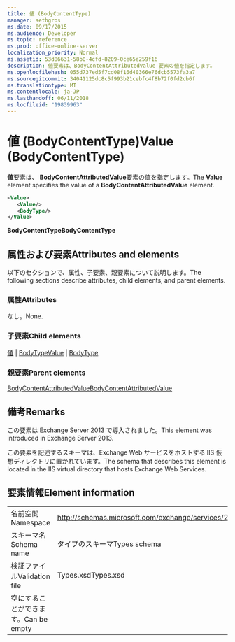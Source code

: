 ```yaml
---
title: 値 (BodyContentType)
manager: sethgros
ms.date: 09/17/2015
ms.audience: Developer
ms.topic: reference
ms.prod: office-online-server
localization_priority: Normal
ms.assetid: 53d86631-58b0-4cfd-8209-0ce65e259f16
description: 値要素は、BodyContentAttributedValue 要素の値を指定します。
ms.openlocfilehash: 055d737ed5f7cd08f16d40366e76dcb5573fa3a7
ms.sourcegitcommit: 34041125dc8c5f993b21cebfc4f8b72f0fd2cb6f
ms.translationtype: MT
ms.contentlocale: ja-JP
ms.lasthandoff: 06/11/2018
ms.locfileid: "19839963"
---
```

# <a name="value-bodycontenttype"></a><span data-ttu-id="0696e-103">値 (BodyContentType)</span><span class="sxs-lookup"><span data-stu-id="0696e-103">Value (BodyContentType)</span></span>

<span data-ttu-id="0696e-104">**値**要素は、 **BodyContentAttributedValue**要素の値を指定します。</span><span class="sxs-lookup"><span data-stu-id="0696e-104">The **Value** element specifies the value of a **BodyContentAttributedValue** element.</span></span> 
  
```XML
<Value>
   <Value/>
   <BodyType/>
</Value>
```

<span data-ttu-id="0696e-105">**BodyContentType**</span><span class="sxs-lookup"><span data-stu-id="0696e-105">**BodyContentType**</span></span>

## <a name="attributes-and-elements"></a><span data-ttu-id="0696e-106">属性および要素</span><span class="sxs-lookup"><span data-stu-id="0696e-106">Attributes and elements</span></span>

<span data-ttu-id="0696e-107">以下のセクションで、属性、子要素、親要素について説明します。</span><span class="sxs-lookup"><span data-stu-id="0696e-107">The following sections describe attributes, child elements, and parent elements.</span></span>
  
### <a name="attributes"></a><span data-ttu-id="0696e-108">属性</span><span class="sxs-lookup"><span data-stu-id="0696e-108">Attributes</span></span>

<span data-ttu-id="0696e-109">なし。</span><span class="sxs-lookup"><span data-stu-id="0696e-109">None.</span></span>
  
### <a name="child-elements"></a><span data-ttu-id="0696e-110">子要素</span><span class="sxs-lookup"><span data-stu-id="0696e-110">Child elements</span></span>

<span data-ttu-id="0696e-111">[値](value.md) | [BodyType](bodytype.md)</span><span class="sxs-lookup"><span data-stu-id="0696e-111">[Value](value.md) | [BodyType](bodytype.md)</span></span>
  
### <a name="parent-elements"></a><span data-ttu-id="0696e-112">親要素</span><span class="sxs-lookup"><span data-stu-id="0696e-112">Parent elements</span></span>

[<span data-ttu-id="0696e-113">BodyContentAttributedValue</span><span class="sxs-lookup"><span data-stu-id="0696e-113">BodyContentAttributedValue</span></span>](bodycontentattributedvalue.md)
  
## <a name="remarks"></a><span data-ttu-id="0696e-114">備考</span><span class="sxs-lookup"><span data-stu-id="0696e-114">Remarks</span></span>

<span data-ttu-id="0696e-115">この要素は Exchange Server 2013 で導入されました。</span><span class="sxs-lookup"><span data-stu-id="0696e-115">This element was introduced in Exchange Server 2013.</span></span>
  
<span data-ttu-id="0696e-116">この要素を記述するスキーマは、Exchange Web サービスをホストする IIS 仮想ディレクトリに置かれています。</span><span class="sxs-lookup"><span data-stu-id="0696e-116">The schema that describes this element is located in the IIS virtual directory that hosts Exchange Web Services.</span></span>
  
## <a name="element-information"></a><span data-ttu-id="0696e-117">要素情報</span><span class="sxs-lookup"><span data-stu-id="0696e-117">Element information</span></span>

|||
|:-----|:-----|
|<span data-ttu-id="0696e-118">名前空間</span><span class="sxs-lookup"><span data-stu-id="0696e-118">Namespace</span></span>  <br/> |http://schemas.microsoft.com/exchange/services/2006/types  <br/> |
|<span data-ttu-id="0696e-119">スキーマ名</span><span class="sxs-lookup"><span data-stu-id="0696e-119">Schema name</span></span>  <br/> |<span data-ttu-id="0696e-120">タイプのスキーマ</span><span class="sxs-lookup"><span data-stu-id="0696e-120">Types schema</span></span>  <br/> |
|<span data-ttu-id="0696e-121">検証ファイル</span><span class="sxs-lookup"><span data-stu-id="0696e-121">Validation file</span></span>  <br/> |<span data-ttu-id="0696e-122">Types.xsd</span><span class="sxs-lookup"><span data-stu-id="0696e-122">Types.xsd</span></span>  <br/> |
|<span data-ttu-id="0696e-123">空にすることができます。</span><span class="sxs-lookup"><span data-stu-id="0696e-123">Can be empty</span></span>  <br/> ||
   

